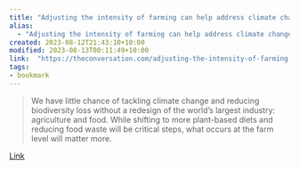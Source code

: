 ```yaml
---
title: "Adjusting the intensity of farming can help address climate change"
alias:
  - "Adjusting the intensity of farming can help address climate change"
created: 2023-08-12T21:43:10+10:00
modified: 2023-08-13T00:11:49+10:00
link:  "https://theconversation.com/adjusting-the-intensity-of-farming-can-help-address-climate-change-191293"
tags:
- bookmark
---
```


> We have little chance of tackling climate change and reducing biodiversity loss without a redesign of the world’s largest industry: agriculture and food. While shifting to more plant-based diets and reducing food waste will be critical steps, what occurs at the farm level will matter more.

[Link](https://theconversation.com/adjusting-the-intensity-of-farming-can-help-address-climate-change-191293)